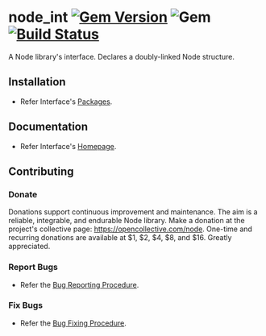 # node_int [![Gem Version](https://badge.fury.io/rb/node_int.svg)](https://badge.fury.io/rb/node_int) ![Gem](https://img.shields.io/gem/dt/node_int) [![Build Status](https://travis-ci.com/Diligent-Software-LLC/node_int.svg?branch=master)](https://travis-ci.com/Diligent-Software-LLC/node_int)

A Node library's interface. Declares a doubly-linked Node structure.

## Installation

- Refer Interface's 
[Packages](https://docs.diligentsoftware.org/node-1/packages#interface).

## Documentation

- Refer Interface's 
[Homepage](https://docs.diligentsoftware.org/node-1/interface).

## Contributing

### Donate

Donations support continuous improvement and maintenance. The aim is a reliable,
integrable, and endurable Node library. Make a donation at the 
project's collective page: https://opencollective.com/node. 
One-time and recurring donations are available at $1, $2, $4, $8, and $16. 
Greatly appreciated.

### Report Bugs

- Refer the 
[Bug Reporting Procedure](https://github.com/Diligent-Software-LLC/node_int/issues/1).

### Fix Bugs

- Refer the 
[Bug Fixing Procedure](https://github.com/Diligent-Software-LLC/node_int/issues/2).
